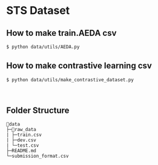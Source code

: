 # STS Dataset

## How to make train.AEDA csv
```bash
$ python data/utils/AEDA.py
```


## How to make contrastive learning csv
```bash
$ python data/utils/make_contrastive_dataset.py
```


<br/>


## Folder Structure

```
📁data
├─📁raw_data
| ├─train.csv
| ├─dev.csv
| └─test.csv
├─README.md
└─submission_format.csv

```
